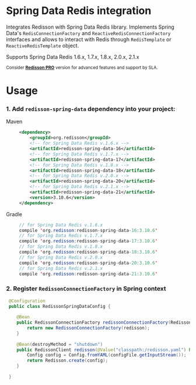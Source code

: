 Spring Data Redis integration
===

Integrates Redisson with Spring Data Redis library. Implements Spring Data's `RedisConnectionFactory` and `ReactiveRedisConnectionFactory` interfaces and allows to interact with Redis through `RedisTemplate` or `ReactiveRedisTemplate` object.

Supports Spring Data Redis 1.6.x, 1.7.x, 1.8.x, 2.0.x, 2.1.x

<sub>Consider __[Redisson PRO](https://redisson.pro)__ version for advanced features and support by SLA.</sub>

Usage
===

### 1.  Add `redisson-spring-data` dependency into your project:

Maven

```xml
     <dependency>
         <groupId>org.redisson</groupId>
         <!-- for Spring Data Redis v.1.6.x -->
         <artifactId>redisson-spring-data-16</artifactId>
         <!-- for Spring Data Redis v.1.7.x -->
         <artifactId>redisson-spring-data-17</artifactId>
         <!-- for Spring Data Redis v.1.8.x -->
         <artifactId>redisson-spring-data-18</artifactId>
         <!-- for Spring Data Redis v.2.0.x -->
         <artifactId>redisson-spring-data-20</artifactId>
         <!-- for Spring Data Redis v.2.1.x -->
         <artifactId>redisson-spring-data-21</artifactId>
         <version>3.10.6</version>
     </dependency>
```

Gradle

```java
     // for Spring Data Redis v.1.6.x
     compile 'org.redisson:redisson-spring-data-16:3.10.6'
     // for Spring Data Redis v.1.7.x
     compile 'org.redisson:redisson-spring-data-17:3.10.6'
     // for Spring Data Redis v.1.8.x
     compile 'org.redisson:redisson-spring-data-18:3.10.6'
     // for Spring Data Redis v.2.0.x
     compile 'org.redisson:redisson-spring-data-20:3.10.6'
     // for Spring Data Redis v.2.1.x
     compile 'org.redisson:redisson-spring-data-21:3.10.6'
```  

### 2. Register `RedissonConnectionFactory` in Spring context

```java   
 @Configuration
 public class RedissonSpringDataConfig {
    
    @Bean
    public RedissonConnectionFactory redissonConnectionFactory(RedissonClient redisson) {
        return new RedissonConnectionFactory(redisson);
    }
    
    @Bean(destroyMethod = "shutdown")
    public RedissonClient redisson(@Value("classpath:/redisson.yaml") Resource configFile) throws IOException {
        Config config = Config.fromYAML(configFile.getInputStream());
        return Redisson.create(config);
    }
    
 }
```
